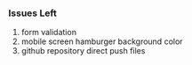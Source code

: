 <h3>  Issues Left </h3>

<ol>
  <li>form validation</li>
  <li>mobile screen hamburger background color</li>
  <li>github repository direct push files</li>
</ol>



